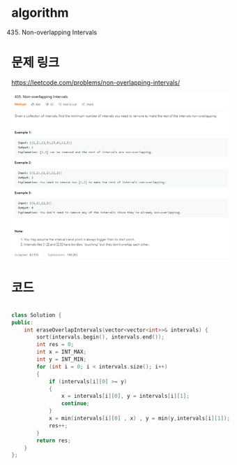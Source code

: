 ﻿# algorithm 
435. Non-overlapping Intervals

# 문제 링크    
https://leetcode.com/problems/non-overlapping-intervals/  


![title](https://github.com/jungmin3834/algorithm/blob/master/image/non-overlapping-intervals.png)

# 코드

```cpp

class Solution {
public:
    int eraseOverlapIntervals(vector<vector<int>>& intervals) {
        sort(intervals.begin(), intervals.end());
	    int res = 0;
    	int x = INT_MAX;
	    int y = INT_MIN;
	    for (int i = 0; i < intervals.size(); i++)
	    {   
		    if (intervals[i][0] >= y)
            {
                x = intervals[i][0], y = intervals[i][1];
                continue;
            }
			x = min(intervals[i][0] , x) , y = min(y,intervals[i][1]);
            res++;
	    }
	    return res;
    }
};

```
